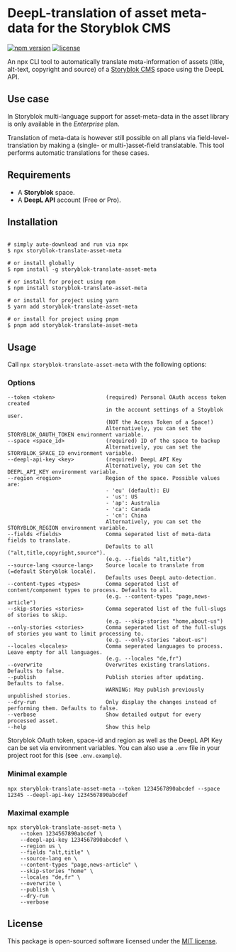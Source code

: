 # DeepL-translation of asset meta-data for the Storyblok CMS

[![npm version](https://img.shields.io/npm/v/storyblok-translate-asset-meta.svg)](https://www.npmjs.com/package/storyblok-translate-asset-meta)
[![license](https://img.shields.io/github/license/webflorist/storyblok-translate-asset-meta)](https://github.com/webflorist/storyblok-translate-asset-meta/blob/main/LICENSE)

An npx CLI tool to automatically translate meta-information of assets (title, alt-text, copyright and source) of a [Storyblok CMS](https://www.storyblok.com) space using the DeepL API.

## Use case

In Storyblok multi-language support for asset-meta-data in the asset library is only available in the _Enterprise_ plan.

Translation of meta-data is however still possible on all plans via field-level-translation by making a (single- or multi-)asset-field translatable. This tool performs automatic translations for these cases.

## Requirements

- A **Storyblok** space.
- A **DeepL API** account (Free or Pro).

## Installation

```shell

# simply auto-download and run via npx
$ npx storyblok-translate-asset-meta

# or install globally
$ npm install -g storyblok-translate-asset-meta

# or install for project using npm
$ npm install storyblok-translate-asset-meta

# or install for project using yarn
$ yarn add storyblok-translate-asset-meta

# or install for project using pnpm
$ pnpm add storyblok-translate-asset-meta
```

## Usage

Call `npx storyblok-translate-asset-meta` with the following options:

### Options

```text
--token <token>                (required) Personal OAuth access token created
                               in the account settings of a Stoyblok user.
                               (NOT the Access Token of a Space!)
                               Alternatively, you can set the STORYBLOK_OAUTH_TOKEN environment variable.
--space <space_id>             (required) ID of the space to backup
                               Alternatively, you can set the STORYBLOK_SPACE_ID environment variable.
--deepl-api-key <key>          (required) DeepL API Key
                               Alternatively, you can set the DEEPL_API_KEY environment variable.
--region <region>              Region of the space. Possible values are:
                               - 'eu' (default): EU
                               - 'us': US
                               - 'ap': Australia
                               - 'ca': Canada
                               - 'cn': China
                               Alternatively, you can set the STORYBLOK_REGION environment variable.
--fields <fields>              Comma seperated list of meta-data fields to translate.
                               Defaults to all ("alt,title,copyright,source").
                               (e.g. --fields "alt,title")
--source-lang <source-lang>    Source locale to translate from (=default Storyblok locale).
                               Defaults uses DeepL auto-detection.
--content-types <types>        Comma seperated list of content/component types to process. Defaults to all.
                               (e.g. --content-types "page,news-article")
--skip-stories <stories>       Comma seperated list of the full-slugs of stories to skip.
                               (e.g. --skip-stories "home,about-us")
--only-stories <stories>       Comma seperated list of the full-slugs of stories you want to limit processing to.
                               (e.g. --only-stories "about-us")
--locales <locales>            Comma seperated languages to process. Leave empty for all languages.
                               (e.g. --locales "de,fr")
--overwrite                    Overwrites existing translations. Defaults to false.
--publish                      Publish stories after updating. Defaults to false.
                               WARNING: May publish previously unpublished stories.
--dry-run                      Only display the changes instead of performing them. Defaults to false.
--verbose                      Show detailed output for every processed asset.
--help                         Show this help
```

Storyblok OAuth token, space-id and region as well as the DeepL API Key can be set via environment variables. You can also use a `.env` file in your project root for this (see `.env.example`).

### Minimal example

```shell
npx storyblok-translate-asset-meta --token 1234567890abcdef --space 12345 --deepl-api-key 1234567890abcdef
```

### Maximal example

```shell
npx storyblok-translate-asset-meta \
    --token 1234567890abcdef \
    --deepl-api-key 1234567890abcdef \
    --region us \
    --fields "alt,title" \
    --source-lang en \
    --content-types "page,news-article" \
    --skip-stories "home" \
    --locales "de,fr" \
    --overwrite \
    --publish \
    --dry-run
    --verbose
```

## License

This package is open-sourced software licensed under the [MIT license](https://github.com/webflorist/storyblok-translate-asset-meta/blob/main/LICENSE).
